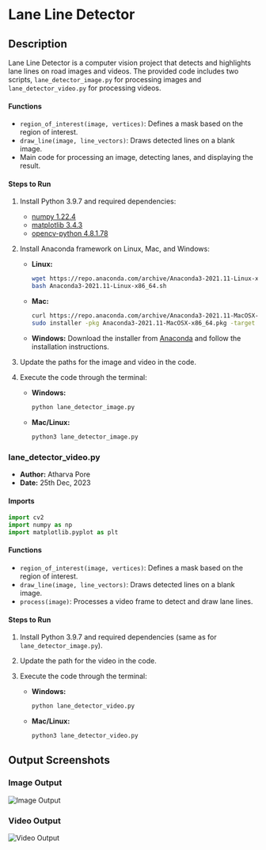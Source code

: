 # Lane Line Detector

## Description
Lane Line Detector is a computer vision project that detects and highlights lane lines on road images and videos. The provided code includes two scripts, `lane_detector_image.py` for processing images and `lane_detector_video.py` for processing videos.

#### Functions
- `region_of_interest(image, vertices)`: Defines a mask based on the region of interest.
- `draw_line(image, line_vectors)`: Draws detected lines on a blank image.
- Main code for processing an image, detecting lanes, and displaying the result.

#### Steps to Run
1. Install Python 3.9.7 and required dependencies:
   - [numpy 1.22.4](https://pypi.org/project/numpy/1.22.4/)
   - [matplotlib 3.4.3](https://pypi.org/project/matplotlib/3.4.3/)
   - [opencv-python 4.8.1.78](https://pypi.org/project/opencv-python/4.8.1.78/)

2. Install Anaconda framework on Linux, Mac, and Windows:
   - **Linux:**
     ```bash
     wget https://repo.anaconda.com/archive/Anaconda3-2021.11-Linux-x86_64.sh
     bash Anaconda3-2021.11-Linux-x86_64.sh
     ```

   - **Mac:**
     ```bash
     curl https://repo.anaconda.com/archive/Anaconda3-2021.11-MacOSX-x86_64.pkg -o Anaconda3-2021.11-MacOSX-x86_64.pkg
     sudo installer -pkg Anaconda3-2021.11-MacOSX-x86_64.pkg -target /
     ```

   - **Windows:**
     Download the installer from [Anaconda](https://www.anaconda.com/products/distribution#windows) and follow the installation instructions.

3. Update the paths for the image and video in the code.

4. Execute the code through the terminal:
   - **Windows:**
     ```bash
     python lane_detector_image.py
     ```

   - **Mac/Linux:**
     ```bash
     python3 lane_detector_image.py
     ```

### lane_detector_video.py

- **Author:** Atharva Pore
- **Date:** 25th Dec, 2023

#### Imports
```python
import cv2
import numpy as np
import matplotlib.pyplot as plt
```

#### Functions
- `region_of_interest(image, vertices)`: Defines a mask based on the region of interest.
- `draw_line(image, line_vectors)`: Draws detected lines on a blank image.
- `process(image)`: Processes a video frame to detect and draw lane lines.

#### Steps to Run
1. Install Python 3.9.7 and required dependencies (same as for `lane_detector_image.py`).

2. Update the path for the video in the code.

3. Execute the code through the terminal:
   - **Windows:**
     ```bash
     python lane_detector_video.py
     ```

   - **Mac/Linux:**
     ```bash
     python3 lane_detector_video.py
     ```

## Output Screenshots

### Image Output
![Image Output](image.png)

### Video Output
![Video Output](video.png)
```